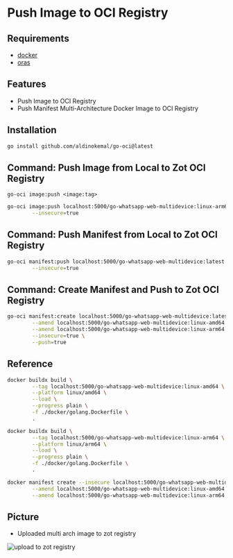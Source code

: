 # Push Image to OCI Registry

## Requirements

- [docker](https://docs.docker.com/get-docker/)
- [oras](https://oras.land/)

## Features

- Push Image to OCI Registry
- Push Manifest Multi-Architecture Docker Image to OCI Registry

## Installation

```bash
go install github.com/aldinokemal/go-oci@latest
```

## Command: Push Image from Local to Zot OCI Registry

`go-oci image:push <image:tag>`

```bash
go-oci image:push localhost:5000/go-whatsapp-web-multidevice:linux-arm64 \
        --insecure=true
```

## Command: Push Manifest from Local to Zot OCI Registry

```bash
go-oci manifest:push localhost:5000/go-whatsapp-web-multidevice:latest \
        --insecure=true
```

## Command: Create Manifest and Push to Zot OCI Registry

```bash
go-oci manifest:create localhost:5000/go-whatsapp-web-multidevice:latest \
        --amend localhost:5000/go-whatsapp-web-multidevice:linux-amd64 \
        --amend localhost:5000/go-whatsapp-web-multidevice:linux-arm64 \
        --insecure=true \
        --push=true 
```

## Reference

```bash
docker buildx build \
        --tag localhost:5000/go-whatsapp-web-multidevice:linux-amd64 \
        --platform linux/amd64 \
        --load \
        --progress plain \
        -f ./docker/golang.Dockerfile \
        .

docker buildx build \
        --tag localhost:5000/go-whatsapp-web-multidevice:linux-arm64 \
        --platform linux/arm64 \
        --load \
        --progress plain \
        -f ./docker/golang.Dockerfile \
        .

docker manifest create --insecure localhost:5000/go-whatsapp-web-multidevice:latest \
        --amend localhost:5000/go-whatsapp-web-multidevice:linux-amd64 \
        --amend localhost:5000/go-whatsapp-web-multidevice:linux-arm64
```

## Picture

- Uploaded multi arch image to zot registry

![upload to zot registry](https://github.com/aldinokemal/go-oci/assets/14232125/dc5ead48-ffbe-43da-a651-83932f695cdc)
